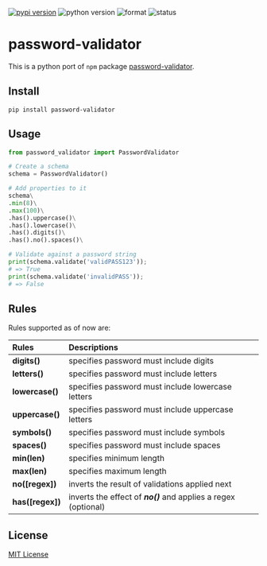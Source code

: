 [![pypi version][pypi-image]][pypi-url]
![python version][python-image]
![format][format-image]
![status][status-image]

# password-validator

This is a python port of `npm` package [password-validator](https://github.com/tarunbatra/password-validator).

## Install
`pip install password-validator`

## Usage
```py
from password_validator import PasswordValidator

# Create a schema
schema = PasswordValidator()

# Add properties to it
schema\
.min(8)\
.max(100)\
.has().uppercase()\
.has().lowercase()\
.has().digits()\
.has().no().spaces()\

# Validate against a password string
print(schema.validate('validPASS123'));
# => True
print(schema.validate('invalidPASS'));
# => False
```

## Rules
Rules supported as of now are:

|     Rules      |               Descriptions                                       |
|:---------------|:-----------------------------------------------------------------|
|**digits()**    | specifies password must include digits                           |
|**letters()**   | specifies password must include letters                          |
|**lowercase()** | specifies password must include lowercase letters                |
|**uppercase()** | specifies password must include uppercase letters                |
|**symbols()**   | specifies password must include symbols                          |
|**spaces()**    | specifies password must include spaces                           |
|**min(len)**    | specifies minimum length                                         |
|**max(len)**    | specifies maximum length                                         |
|**no([regex])**| inverts the result of validations applied next                    |
|**has([regex])**| inverts the effect of _**no()**_ and applies a regex (optional)  |

## License
[MIT License](https://choosealicense.com/licenses/mit/)

[pypi-image]: https://img.shields.io/pypi/v/password-validator?color=blue&logo=password_validator&style=flat-square
[pypi-url]: https://pypi.org/project/password-validator
[python-image]: https://img.shields.io/pypi/pyversions/password-validator?color=red&logo=version&style=flat-square
[format-image]: https://img.shields.io/pypi/format/password-validator?color=orange&style=flat-square
[status-image]: https://img.shields.io/pypi/status/password-validator?logo=status&style=flat-square